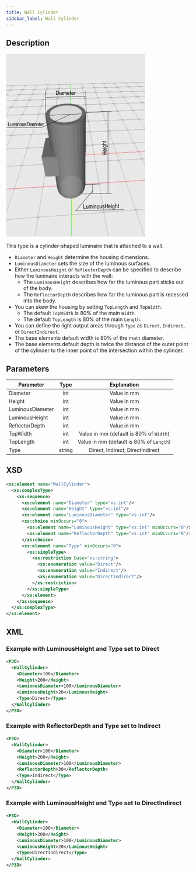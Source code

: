 ```yaml
---
title: Wall Cylinder
sidebar_label: Wall Cylinder
---
```


## Description

![Wall Cylinder](/img/docs/geometry/parametric/wall-cylinder.webp)

This type is a cylinder-shaped luminaire that is attached to a wall.

- `Diameter` and `Height` determine the housing dimensions.
- `LuminousDiameter` sets the size of the luminous surfaces.
- Either `LuminousHeight` or `ReflectorDepth` can be specified to describe how the luminaire interacts with the wall:
  - The `LuminousHeight` describes how far the luminous part sticks out of the body.
  - The `ReflectorDepth` describes how far the luminous part is recessed into the body.
- You can skew the housing by setting `TopLength` and `TopWidth`.
  - The default `TopWidth` is 80% of the main `Width`.
  - The default `TopLength` is 80% of the main `Length`.
- You can define the light output areas through `Type` as `Direct`, `Indirect`, or `DirectIndirect`.
- The base elements default width is 80% of the main diameter.
- The base elements default depth is twice the distance of the outer point of the cylinder to the inner point of the intersection within the cylinder.

## Parameters

| Parameter        | Type    | Explanation                                               |
| ---------------- | :-----: | :-------------------------------------------------------: |
| Diameter         | int     | Value in mm                                               |
| Height           | int     | Value in mm                                               |
| LuminousDiameter | int     | Value in mm                                               |
| LuminousHeight   | int     | Value in mm                                               |
| ReflectorDepth   | int     | Value in mm                                               |
| TopWidth         | int     | Value in mm (default is 80% of `Width`)                   |
| TopLength        | int     | Value in mm (default is 80% of `Length`)                  |
| Type             | string  | Direct, Indirect, DirectIndirect                         |

## XSD

```xml
<xs:element name="WallCylinder">
  <xs:complexType>
    <xs:sequence>
      <xs:element name="Diameter" type="xs:int"/>
      <xs:element name="Height" type="xs:int"/>
      <xs:element name="LuminousDiameter" type="xs:int"/>
      <xs:choice minOccurs="0">
        <xs:element name="LuminousHeight" type="xs:int" minOccurs="0"/>
        <xs:element name="ReflectorDepth" type="xs:int" minOccurs="0"/>
      </xs:choice>
      <xs:element name="Type" minOccurs="0">
        <xs:simpleType>
          <xs:restriction base="xs:string">
            <xs:enumeration value="Direct"/>
            <xs:enumeration value="Indirect"/>
            <xs:enumeration value="DirectIndirect"/>
          </xs:restriction>
        </xs:simpleType>
      </xs:element>
    </xs:sequence>
  </xs:complexType>
</xs:element>
```

## XML
### Example with LuminousHeight and Type set to Direct

```xml
<P3D>
  <WallCylinder>
    <Diameter>100</Diameter>
    <Height>200</Height>
    <LuminousDiameter>100</LuminousDiameter>
    <LuminousHeight>20</LuminousHeight>
    <Type>Direct</Type>
  </WallCylinder>
</P3D>
```

### Example with ReflectorDepth and Type set to Indirect

```xml
<P3D>
  <WallCylinder>
    <Diameter>100</Diameter>
    <Height>200</Height>
    <LuminousDiameter>100</LuminousDiameter>
    <ReflectorDepth>30</ReflectorDepth>
    <Type>Indirect</Type>
  </WallCylinder>
</P3D>
```

### Example with LuminousHeight and Type set to DirectIndirect

```xml
<P3D>
  <WallCylinder>
    <Diameter>100</Diameter>
    <Height>200</Height>
    <LuminousDiameter>100</LuminousDiameter>
    <LuminousHeight>20</LuminousHeight>
    <Type>DirectIndirect</Type>
  </WallCylinder>
</P3D>
```